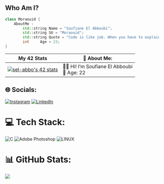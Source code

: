 ## **Who Am I?**
``` CPP
class Moraouid {
	AboutMe :
		std::string	Name = "Soufiane El Abboubi";
		std::string	SU = "Moraouid";
		std::string	Quote = "Code is like jok. When you have to explain it, it’s bad.";
		int		Age = 23;
}
```

| My 42 Stats | 💫 About Me: | 
| --- | --- |
| [![sel-abbo's 42 stats](https://badge.mediaplus.ma/landscapes/sel-abbo)](https://profile.intra.42.fr/users/sel-abbo) | 👨‍💻 Hi! I’m Soufiane El Abboubi <br> 🎂 Age: 22


## 🌐 Socials:
[![Instagram](https://img.shields.io/badge/Instagram-%23E4405F.svg?logo=Instagram&logoColor=white)](https://instagram.com/soufianeelabboubi) [![LinkedIn](https://img.shields.io/badge/LinkedIn-%230077B5.svg?logo=linkedin&logoColor=white)](https://www.linkedin.com/in/soufiane-elabboubi/)


# :computer: Tech Stack:
![C](https://img.shields.io/badge/c-%2300599C.svg?style=for-the-badge&logo=c&logoColor=white) ![Adobe Photoshop](https://img.shields.io/badge/adobephotoshop-%2331A8FF.svg?style=for-the-badge&logo=adobephotoshop&logoColor=white) ![LINUX](https://img.shields.io/badge/Linux-FCC624?style=for-the-badge&logo=linux&logoColor=black)
# :bar_chart: GitHub Stats:
![  ](https://github-readme-stats.vercel.app/api/top-langs/?username=moraouid&theme=shades-of-purple&hide_border=false&include_all_commits=false&count_private=true&layout=compact)
